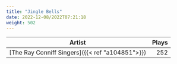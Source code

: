 ```yaml
---
title: "Jingle Bells"
date: 2022-12-08/2022T07:21:18
weight: 502
---
```




 Artist | Plays 
----- | -----:
[The Ray Conniff Singers]({{< ref "a104851">}}) | 252
